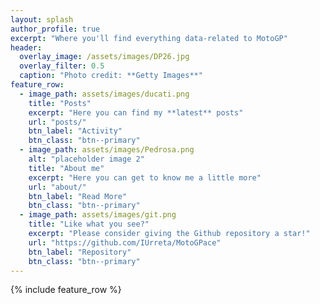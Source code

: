 ```yaml
---
layout: splash
author_profile: true
excerpt: "Where you'll find everything data-related to MotoGP"
header:
  overlay_image: /assets/images/DP26.jpg
  overlay_filter: 0.5 
  caption: "Photo credit: **Getty Images**"
feature_row:
  - image_path: assets/images/ducati.png
    title: "Posts"
    excerpt: "Here you can find my **latest** posts"
    url: "posts/"
    btn_label: "Activity"
    btn_class: "btn--primary"
  - image_path: assets/images/Pedrosa.png
    alt: "placeholder image 2"
    title: "About me"
    excerpt: "Here you can get to know me a little more"
    url: "about/"
    btn_label: "Read More"
    btn_class: "btn--primary"
  - image_path: assets/images/git.png
    title: "Like what you see?"
    excerpt: "Please consider giving the Github repository a star!"
    url: "https://github.com/IUrreta/MotoGPace"
    btn_label: "Repository"
    btn_class: "btn--primary"
---
```


{% include feature_row %}